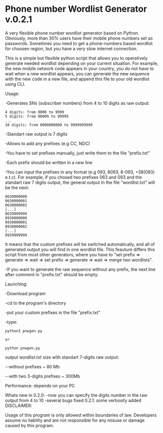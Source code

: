 # Phone number Wordlist Generator v.0.2.1

A very flexible phone number wordlist generator based on Python.
Obviously, more than 30% users have their mobile phone numbers set as passwords.
Sometimes you need to get a phone-numbers based wordlist for choosen region, but you have a very slow internet connection.

This is a simple but flexible python script that allows you to operatively generate needed wordlist depending on your current situation.
For example, the new mobile network code appears in your country, you do not have to wait when a new wordlist appears, you can generate the new sequence with the new code in a new file, and append this file to your old wordlist using CLI.

Usage:

-Generates SNs (subscriber numbers) from 4 to 10 digits as raw output:

    4 digits: from 0000 to 9999 
    5 digits: from 00009 to 99999
    ...
    10 digits: from 0000000000 to 9999999999

-Standart raw output is 7 digits

-Allows to add any prefixes (e.g CC, NDC)

-You have to set prefixes manually, just write them to the file "prefix.txt"
    
-Each prefix should be written in a new line
    
-You can input the prefixes in any format (e.g 093, 8093, 8-093, +38(093) e.t.c). For example, if you chosed two prefixes 063 and 093 and the standart raw 7 digits output, the general output in the file "wordlist.txt" will be the next:

    0630000000
    0630000001
    0630000002
    [...]
    0639999999
    0930000000
    0930000001
    0930000002
    [...]
    0939999999
    
It means that the custom prefixes will be switched automatically, and all of generated output you will find in one wordlist file. This feauture differs this script from most other generators, where you have to "set prefix => generate => wait => set prefix => generate => wait => merge two wordlists".

   
-If you want to generate the raw sequence without any prefix, the next line after comment in "prefix.txt" should be empty.	

Launching:

-Download program

-cd to the program's directory

-put your custom prefixes in the file "prefix.txt"

-type:
    
    python3 pnwgen.py
    
    or 
    
    python pnwgen.py


output wordlist.txt size with standart 7-digits raw output:

--without prefixes ~ 80 Mb

--with two 3-digits prefixes ~ 300Mb


Performance: depends on your PC

Whats new in 0.2.0:
-now you can specify the digits number in the raw output from 4 to 10
-several bugs fixed
0.2.1:
some verbosity added
DISCLAIMER:

Usage of this program is only allowed within boundaries of law. Developers assume no liability and are not responsible for any misuse or damage caused by this program.

